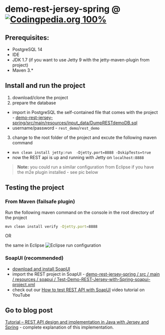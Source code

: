 # demo-rest-jersey-spring @ [![Codingpedia.org 100%](http://img.shields.io/badge/Codingpedia.org-100%25-blue.svg)](http://www.codingpedia.org)

## Prerequisites:
* PostgreSQL 14 
* IDE 
* JDK 1.7 (if you want to use Jetty 9 with the jetty-maven-plugin from project)
* Maven 3.*

## Install and run the project 
1. download/clone the project 
2. prepare the database
  * import in PostgreSQL the self-contained file that comes with the project - [demo-rest-jersey-spring/src/main/resources/input_data/DumpRESTdemoDB.sql](https://github.com/ftoumHub/demo-rest-jersey-spring/blob/master/src/main/resources/input_data/DumpRESTdemoDB.sql)
  * username/password - `rest_demo`/`rest_demo`
3. change to the root folder of the project and excute the following maven command 
  * `mvn clean install jetty:run  -Djetty.port=8888 -DskipTests=true`
  * now the REST api is up and running with Jetty on `localhost:8888` 
  
> **Note:** you could run a similar configuration from Eclipse if you have the m2e plugin installed - see pic below

## Testing the project 

### From Maven (failsafe plugin)
Run the following maven command on the console in the root directory of the project 
  
```sh
mvn clean install verify -Djetty.port=8888
```

OR
  
  the same in Eclipse 
![Eclipse run configuration](http://www.codingpedia.org/wp-content/uploads/2014/01/run-integration-tests-eclipse.png "Run configuration in Eclipse")
### SoapUI (recommended)
- [download and install SoapUI](http://sourceforge.net/projects/soapui/files/)
- import the REST project in SoapUI - [demo-rest-jersey-spring / src / main / resources / soapui / Test-Demo-REST-Jersey-with-Spring-soapui-project.xml](https://github.com/Codingpedia/demo-rest-jersey-spring/blob/master/src/main/resources/soapui/Test-Demo-REST-Jersey-with-Spring-soapui-project.xml)
- check out our [How to test REST API with SoapUI](http://youtu.be/XV7WW0bDy9c) video tutorial on YouTube

## Go to blog post
[Tutorial – REST API design and implementation in Java with Jersey and Spring](http://www.codingpedia.org/ama/tutorial-rest-api-design-and-implementation-in-java-with-jersey-and-spring/) - complete explanation of this implementation. 
